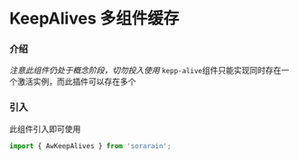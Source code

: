 # KeepAlives 多组件缓存

### 介绍
*注意此组件仍处于概念阶段，切勿投入使用*
`kepp-alive`组件只能实现同时存在一个激活实例，而此插件可以存在多个

### 引入

此组件引入即可使用

```typescript
import { AwKeepAlives } from 'sorarain';
```